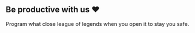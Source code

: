 ## Be productive with us ❤️
Program what close league of legends when you open it to stay you safe.
